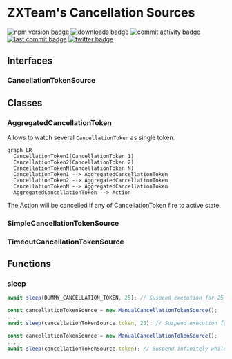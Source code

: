 # ZXTeam's Cancellation Sources
[![npm version badge](https://img.shields.io/npm/v/@zxteam/cancellation.svg)](https://www.npmjs.com/package/@zxteam/cancellation)
[![downloads badge](https://img.shields.io/npm/dm/@zxteam/cancellation.svg)](https://www.npmjs.org/package/@zxteam/cancellation)
[![commit activity badge](https://img.shields.io/github/commit-activity/m/zxteamorg/node.cancellation)](https://github.com/zxteamorg/node.cancellation/pulse)
[![last commit badge](https://img.shields.io/github/last-commit/zxteamorg/node.cancellation)](https://github.com/zxteamorg/node.cancellation/graphs/commit-activity)
[![twitter badge](https://img.shields.io/twitter/follow/zxteamorg?style=social&logo=twitter)](https://twitter.com/zxteamorg)

## Interfaces
### CancellationTokenSource

## Classes
### AggregatedCancellationToken
Allows to watch several `CancellationToken` as single token.
```mermaid
graph LR
  CancellationToken1(CancellationToken 1)
  CancellationToken2(CancellationToken 2)
  CancellationTokenN(CancellationToken N)
  CancellationToken1 --> AggregatedCancellationToken
  CancellationToken2 --> AggregatedCancellationToken
  CancellationTokenN --> AggregatedCancellationToken
  AggregatedCancellationToken --> Action
```
The Action will be cancelled if any of CancellationToken fire to active state.
### SimpleCancellationTokenSource
### TimeoutCancellationTokenSource

## Functions
### sleep
```typescript
await sleep(DUMMY_CANCELLATION_TOKEN, 25); // Suspend execution for 25 milliseconds
```
```typescript
const cancellationTokenSource = new ManualCancellationTokenSource();
...
await sleep(cancellationTokenSource.token, 25); // Suspend execution for 25 milliseconds or cancel if cancellationTokenSource activates
```
```typescript
const cancellationTokenSource = new ManualCancellationTokenSource();
...
await sleep(cancellationTokenSource.token); // Suspend infinitely while cancellationTokenSource activates
```
